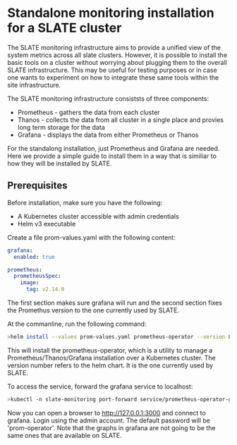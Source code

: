 # Standalone monitoring installation for a SLATE cluster

The SLATE monitoring infrastructure aims to provide a unified view of the system metrics
across all slate clusters. However, it is possible to install the basic tools on a cluster
without worrying about plugging them to the overall SLATE infrastructure. This may be
useful for testing purposes or in case one wants to experiment on how to integrate these
same tools within the site infrastructure.

The SLATE monitoring infrastructure consiststs of three components:
 * Prometheus - gathers the data from each cluster
 * Thanos - collects the data from all cluster in a single place and provies long term storage for the data
 * Grafana - displays the data from either Prometheus or Thanos
 
For the standalong installation, just Prometheus and Grafana are needed. Here we provide a simple
guide to install them in a way that is similiar to how they will be installed by SLATE.

## Prerequisites

Before installation, make sure you have the following:
 * A Kubernetes cluster accessible with admin credentials
 * Helm v3 executable

Create a file prom-values.yaml with the following content:
```yaml
grafana:
  enabled: true

prometheus:
  prometheusSpec:
    image:
      tag: v2.14.0
```
The first section makes sure grafana will run and the second section fixes the Promethus version
to the one currently used by SLATE.

At the commanline, run the following command:
```bash
>helm install --values prom-values.yaml prometheus-operator --version 8.5.14 --namespace slate-monitoring stable/prometheus-operator
```
This will install the prometheus-operator, which is a utility to manage a Prometheus/Thanos/Grafana installation
over a Kubernetes cluster. The version number refers to the helm chart. It is the one currently
used by SLATE.

To access the service, forward the grafana service to localhost:
```bash
>kubectl -n slate-monitoring port-forward service/prometheus-operator-grafana 3000:80
```
Now you can open a browser to http://127.0.0.1:3000 and connect to grafana. Login using the admin account.
The default password will be 'prom-operator'. Note that the graphs in grafana are not going to be the same ones
that are available on SLATE.


